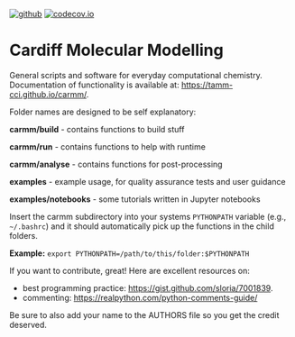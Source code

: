 [![github](https://github.com/tamm-cci/carmm/actions/workflows/main.yml/badge.svg)](https://github.com/tamm-cci/carmm/actions)
[![codecov.io](https://codecov.io/gh/tamm-cci/carmm/coverage.svg)](https://codecov.io/gh/tamm-cci/carmm)

# Cardiff Molecular Modelling

General scripts and software for everyday computational chemistry. Documentation of functionality is available at: https://tamm-cci.github.io/carmm/.

Folder names are designed to be self explanatory:

**carmm/build** - contains functions to build stuff

**carmm/run** - contains functions to help with runtime

**carmm/analyse** - contains functions for post-processing

**examples** - example usage, for quality assurance tests and user guidance

**examples/notebooks** - some tutorials written in Jupyter notebooks

Insert the carmm subdirectory into your systems `PYTHONPATH` variable (e.g., `~/.bashrc`) and it should automatically pick up the functions in the child folders. 

**Example:** `export PYTHONPATH=/path/to/this/folder:$PYTHONPATH`
 
If you want to contribute, great! Here are excellent resources on:
- best programming practice: https://gist.github.com/sloria/7001839.
- commenting: https://realpython.com/python-comments-guide/

Be sure to also add your name to the AUTHORS file so you get the credit deserved.
